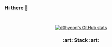 ### Hi there 👋
<br/>
<p align="center">
  <a href="https://github.com/anuraghazra/github-readme-stats" target="_blank" noreferrer noopner>
    <img src="https://github-readme-stats.vercel.app/api?username=d0hyeon" alt="d0hyeon's GitHub stats" title="d0hyeon's GitHub stats" />
  </a>
</p>

<h3 align="center">  :art: Stack :art: </h3>


<!--
**d0hyeon/d0hyeon** is a ✨ _special_ ✨ repository because its `README.md` (this file) appears on your GitHub profile.

Here are some ideas to get you started:

- 🔭 I’m currently working on ...
- 🌱 I’m currently learning ...
- 👯 I’m looking to collaborate on ...
- 🤔 I’m looking for help with ...
- 💬 Ask me about ...
- 📫 How to reach me: ...
- 😄 Pronouns: ...
- ⚡ Fun fact: ...
-->
